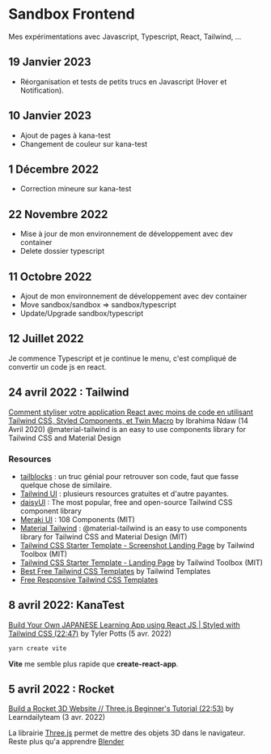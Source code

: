 # Sandbox Frontend

Mes expérimentations avec Javascript, Typescript, React, Tailwind, ...

## 19 Janvier 2023

- Réorganisation et tests de petits trucs en Javascript (Hover et Notification).

## 10 Janvier 2023

- Ajout de pages à kana-test
- Changement de couleur sur kana-test

## 1 Décembre 2022

- Correction mineure sur kana-test

## 22 Novembre 2022

- Mise à jour de mon environnement de développement avec dev container
- Delete dossier typescript

## 11 Octobre 2022

- Ajout de mon environnement de développement avec dev container
- Move sandbox/sandbox => sandbox/typescript
- Update/Upgrade sandbox/typescript

## 12 Juillet 2022

Je commence Typescript et je continue le menu, c'est compliqué de convertir un code js en react.

## 24 avril 2022 : Tailwind

[Comment styliser votre application React avec moins de code en utilisant Tailwind CSS, Styled Components, et Twin Macro](https://www.ibrahima-ndaw.com/fr/blog/how-to-use-tailwind-styled-components) by Ibrahima Ndaw (14 Avril 2020)
@material-tailwind is an easy to use components library for Tailwind CSS and Material Design

### Resources

- [tailblocks](https://tailblocks.cc) : un truc génial pour retrouver son code, faut que fasse quelque chose de similaire.
- [Tailwind UI](https://tailwindui.com) : plusieurs resources gratuites et d'autre payantes.
- [daisyUI](https://daisyui.com) : The most popular, free and open-source Tailwind CSS component library
- [Meraki UI](https://merakiui.com) : 108 Components (MIT)
- [Material Tailwind](https://material-tailwind.com) : @material-tailwind is an easy to use components library for Tailwind CSS and Material Design (MIT)
- [Tailwind CSS Starter Template - Screenshot Landing Page](https://github.com/tailwindtoolbox/Screenshot-Landing-Page) by Tailwind Toolbox (MIT)
- [Tailwind CSS Starter Template - Landing Page](https://github.com/tailwindtoolbox/Landing-Page) by Tailwind Toolbox (MIT)
- [Best Free Tailwind CSS Templates](https://tailwindtemplates.co/templates?type=free) by Tailwind Templates
- [Free Responsive Tailwind CSS Templates](https://themewagon.com/theme-framework/tailwind-css)


## 8 avril 2022: KanaTest

[Build Your Own JAPANESE Learning App using React JS | Styled with Tailwind CSS (22:47)](https://www.youtube.com/watch?v=fM3qHaQrRHU) by Tyler Potts (5 avr. 2022)

```sh
yarn create vite
```

**Vite** me semble plus rapide que **create-react-app**.

## 5 avril 2022 : Rocket

[Build a Rocket 3D Website // Three.js Beginner's Tutorial (22:53)](https://www.youtube.com/watch?v=muVjaCjYSGU) by Learndailyteam (3 avr. 2022)

La librairie [Three.js](https://threejs.org/) permet de mettre des objets 3D dans le navigateur. Reste plus qu'a apprendre [Blender](/Blender/README.md)
